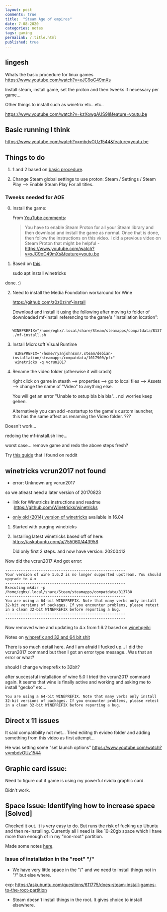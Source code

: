 ```yaml
---
layout: post
comments: true
title:  "Steam Age of empires"
date: 7-08-2020
categories: notes
tags: gaming
permalink: /:title.html
published: true
---
```


## lingesh

Whats the basic procedure for linux games
https://www.youtube.com/watch?v=xJC9oC49mXs 


Install steam, install game, set the proton and then tweeks if
necessary per game...

Other things to install such as winetrix etc...etc..

https://www.youtube.com/watch?v=kzXowgAUS9I&feature=youtu.be



## Basic running I think

https://www.youtube.com/watch?v=mbdvOUz1544&feature=youtu.be


## Things to do

1. 1 and 2 based on [basic procedure](https://www.youtube.com/watch?v=xJC9oC49mXs ).

2. Change Steam global settings to use proton: Steam / Settings /
   Steam Play --> Enable Steam Play For all titles.


### Tweeks needed for AOE 

0. Install the game:

	From [YouTube comments](https://www.youtube.com/watch?v=kzXowgAUS9I&feature=youtu.be):
		
    > You have to enable Steam Proton for all your Steam library and
    > then download and install the game as normal. Once that is done,
    > then follow the instructions on this video. I did a previous
    > video on Steam Proton that might be helpful -
    > https://www.youtube.com/watch?v=xJC9oC49mXs&feature=youtu.be

1. Based on [this](https://www.youtube.com/watch?v=kzXowgAUS9I&feature=youtu.be).

	sudo apt install winetricks
	
done. :)

2. Need to install the Media Foundation workaround for Wine
	
	https://github.com/z0z0z/mf-install
	
	Download and install it using the following after moving to folder
    of downloaded mf-install
    referencing to the game's "installation location":
	
		WINEPREFIX="/home/eghx/.local/share/Steam/steamapps/compatdata/813780/pfx" ./mf-install.sh 
		
3. Install Microsoft Visual Runtime

		WINEPREFIX="/home/ryanjohnson/.steam/debian-installation/steamapps/compatdata/1017900/pfx"
		winetricks -q vcrun2017
		
4. Rename the video folder (otherwise it will crash)

	right click on game in steath --> properties --> go to local files
    --> Assets --> change the name of "Video" to anything else.
	
	You will get an error "Unable to setup bla bla bla"... noi worries
    keep gehen.
	
	Alternatively you can add -nostartup to the game's custom
    launcher, this has the same affect as renaming the Video folder. ???


Doesn't work...

redoing the mf-install.sh line...

worst case... remove game and redo the above steps fresh?

Try [this guide](https://www.reddit.com/r/aoe2/comments/dwuplr/how_to_run_age_of_empires_2_definitive_edition_on/) that I found on reddit

## winetricks vcrun2017 not found


- error: Unknown arg vcrun2017

so we atleast need a later version of 20170823

- link for Winetricks instructions and readme
:https://github.com/Winetricks/winetricks

- [only old (2014) version of winetricks](https://packages.ubuntu.com/search?keywords=winetricks) available in 16.04



1. Started with purging winetricks

2. Installing latest winetricks based off of here:
   https://askubuntu.com/a/755060/443958
   
   Did only first 2 steps. and now have version: 20200412

Now did the vcrun2017 And got error: 


``` terminal
------------------------------------------------------
Your version of wine 1.6.2 is no longer supported upstream. You should upgrade to 4.x
------------------------------------------------------
Executing mkdir -p /home/eghx/.local/share/Steam/steamapps/compatdata/813780
------------------------------------------------------
You are using a 64-bit WINEPREFIX. Note that many verbs only install 32-bit versions of packages. If you encounter problems, please retest in a clean 32-bit WINEPREFIX before reporting a bug.
------------------------------------------------------
------------------------------------------------------

```

Now removed wine and updating to 4.x from 1.6.2 based on [winehqeiki](https://wiki.winehq.org/Ubuntu)

Notes on [winprefix and 32 and 64 bit shit](https://www.google.com/search?q=wine+32+bit+64+bit+difference&oq=wine+32+bit+64+bit+&aqs=chrome.1.69i57j33l7.4958j0j7&sourceid=chrome&ie=UTF-8)

There is so much detail here. And I am afraid I fucked up... I did the
vcrun2017 command but then I got an error type message.. Was that an
error or what? 

should I change wineprefix to 32bit? 

after successful installation of wine 5.0 I tried the vcrun2017
command again. It seems that wine is finally active and working and
asking me to install "gecko" etc...


``` terminal
You are using a 64-bit WINEPREFIX. Note that many verbs only install 32-bit versions of packages. If you encounter problems, please retest in a clean 32-bit WINEPREFIX before reporting a bug.

```

## Direct x 11 issues

It said compatibility not met... Tried ediitng th evideo folder and
adding something from this video as first attempt...

He was setting some "set launch options"
https://www.youtube.com/watch?v=mbdvOUz1544

## Graphic card issue:

Need to figure out if game is using my powerful nvidia graphic card. 

Didn't work.
		
## Space Issue: Identifying how to increase space [Solved]

Checked it out. It is very easy to do. But runs the risk of fucking up
Ubuntu and then re-installing. Currently all I need is like 10-20gb
space which I have more than enough of in my "non-root" partition. 

Made some notes [here](/resizing-ubuntu-dual-boot-partition.html).

### Issue of installation in the "root" "/"

- We have very little space in the "/" and we need to install things not
in "/" but else where.

exp:
https://askubuntu.com/questions/611775/does-steam-install-games-to-the-root-partition

- Steam doesn't install things in the root. It gives choice to install
  elsewhere.
  

